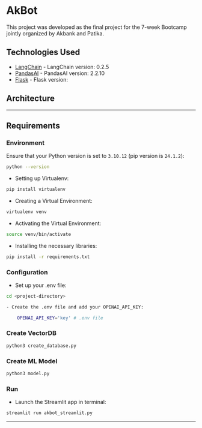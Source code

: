 # AkBot

This project was developed as the final project for the 7-week Bootcamp jointly organized by Akbank and Patika. 

## Technologies Used

- [LangChain](https://python.langchain.com/v0.2/docs/introduction/) - LangChain version: 0.2.5
- [PandasAI](https://docs.pandas-ai.com/intro) - PandasAI version: 2.2.10 
- [Flask](https://flask.palletsprojects.com/en/3.0.x/) - Flask version: 


## Architecture

---

## Requirements

### Environment

Ensure that your Python version is set to `3.10.12` (pip version is `24.1.2`):

```bash
python --version
```
- Setting up Virtualenv:

```bash
pip install virtualenv
```
- Creating a Virtual Environment:
```bash
virtualenv venv
```
- Activating the Virtual Environment:
```bash
source venv/bin/activate
```
- Installing the necessary libraries:
```bash
pip install -r requirements.txt
```

### Configuration

- Set up your .env file:

```bash
cd <project-directory>
```

```bash
- Create the .env file and add your OPENAI_API_KEY:

    OPENAI_API_KEY='key' # .env file

```
### Create VectorDB

```bash
python3 create_database.py
```

### Create ML Model

```bash
python3 model.py
```

### Run

- Launch the Streamlit app in terminal:
```bash
streamlit run akbot_streamlit.py
```
---

